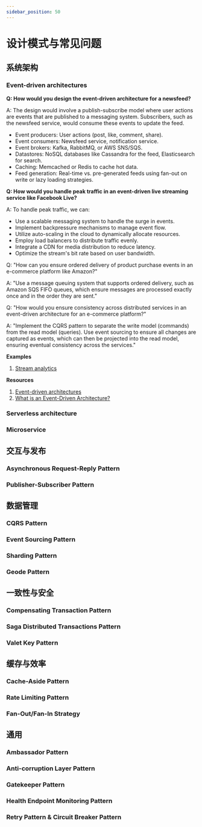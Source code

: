 ```yaml
---
sidebar_position: 50
---
```


# 设计模式与常见问题

## 系统架构

### Event-driven architectures

**Q: How would you design the event-driven architecture for a  newsfeed?**

A: The design would involve a publish-subscribe model where user actions are events that are published to a messaging system. Subscribers, such as the newsfeed service, would consume these events to update the feed.

- Event producers: User actions (post, like, comment, share).
- Event consumers: Newsfeed service, notification service.
- Event brokers: Kafka, RabbitMQ, or AWS SNS/SQS.
- Datastores: NoSQL databases like Cassandra for the feed, Elasticsearch for search.
- Caching: Memcached or Redis to cache hot data.
- Feed generation: Real-time vs. pre-generated feeds using fan-out on write or lazy loading strategies.

**Q: How would you handle peak traffic in an event-driven live streaming service like Facebook Live?**

A: To handle peak traffic, we can:

- Use a scalable messaging system to handle the surge in events.
- Implement backpressure mechanisms to manage event flow.
- Utilize auto-scaling in the cloud to dynamically allocate resources.
- Employ load balancers to distribute traffic evenly.
- Integrate a CDN for media distribution to reduce latency.
- Optimize the stream's bit rate based on user bandwidth.

Q: "How can you ensure ordered delivery of product purchase events in an e-commerce platform like Amazon?"

A: "Use a message queuing system that supports ordered delivery, such as Amazon SQS FIFO queues, which ensure messages are processed exactly once and in the order they are sent."

Q: "How would you ensure consistency across distributed services in an event-driven architecture for an e-commerce platform?"

A: "Implement the CQRS pattern to separate the write model (commands) from the read model (queries). Use event sourcing to ensure all changes are captured as events, which can then be projected into the read model, ensuring eventual consistency across the services."

**Examples**
1. [Stream analytics](https://cloud.google.com/pubsub#stream-analytics)

**Resources**
1. [Event-driven architectures](https://cloud.google.com/eventarc/docs/event-driven-architectures)
2. [What is an Event-Driven Architecture?](https://aws.amazon.com/event-driven-architecture/)

### Serverless architecture

### Microservice

## 交互与发布

### Asynchronous Request-Reply Pattern

### Publisher-Subscriber Pattern

## 数据管理

### CQRS Pattern

### Event Sourcing Pattern

### Sharding Pattern

### Geode Pattern

## 一致性与安全

### Compensating Transaction Pattern

### Saga Distributed Transactions Pattern

### Valet Key Pattern

## 缓存与效率

### Cache-Aside Pattern

### Rate Limiting Pattern

### Fan-Out/Fan-In Strategy

## 通用

### Ambassador Pattern

### Anti-corruption Layer Pattern

### Gatekeeper Pattern

### Health Endpoint Monitoring Pattern

### Retry Pattern & Circuit Breaker Pattern

